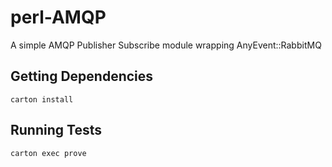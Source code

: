 perl-AMQP
=========

A simple AMQP Publisher Subscribe module wrapping AnyEvent::RabbitMQ

Getting Dependencies
--------------------
	
	carton install

Running Tests
-------------


	carton exec prove

